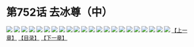 # 第752话 去冰尊（中）
![](https://mhpic.xiaomingtaiji.net/comic/D/斗破苍穹/第752话F1_262393/1.jpg-zymk.middle.webp)
![](https://mhpic.xiaomingtaiji.net/comic/D/斗破苍穹/第752话F1_262393/2.jpg-zymk.middle.webp)
![](https://mhpic.xiaomingtaiji.net/comic/D/斗破苍穹/第752话F1_262393/3.jpg-zymk.middle.webp)
![](https://mhpic.xiaomingtaiji.net/comic/D/斗破苍穹/第752话F1_262393/4.jpg-zymk.middle.webp)
![](https://mhpic.xiaomingtaiji.net/comic/D/斗破苍穹/第752话F1_262393/5.jpg-zymk.middle.webp)
![](https://mhpic.xiaomingtaiji.net/comic/D/斗破苍穹/第752话F1_262393/6.jpg-zymk.middle.webp)
![](https://mhpic.xiaomingtaiji.net/comic/D/斗破苍穹/第752话F1_262393/7.jpg-zymk.middle.webp)
![](https://mhpic.xiaomingtaiji.net/comic/D/斗破苍穹/第752话F1_262393/8.jpg-zymk.middle.webp)
![](https://mhpic.xiaomingtaiji.net/comic/D/斗破苍穹/第752话F1_262393/9.jpg-zymk.middle.webp)
![](https://mhpic.xiaomingtaiji.net/comic/D/斗破苍穹/第752话F1_262393/10.jpg-zymk.middle.webp)
![](https://mhpic.xiaomingtaiji.net/comic/D/斗破苍穹/第752话F1_262393/11.jpg-zymk.middle.webp)
![](https://mhpic.xiaomingtaiji.net/comic/D/斗破苍穹/第752话F1_262393/12.jpg-zymk.middle.webp)
![](https://mhpic.xiaomingtaiji.net/comic/D/斗破苍穹/第752话F1_262393/13.jpg-zymk.middle.webp)
![](https://mhpic.xiaomingtaiji.net/comic/D/斗破苍穹/第752话F1_262393/14.jpg-zymk.middle.webp)
![](https://mhpic.xiaomingtaiji.net/comic/D/斗破苍穹/第752话F1_262393/15.jpg-zymk.middle.webp)
![](https://mhpic.xiaomingtaiji.net/comic/D/斗破苍穹/第752话F1_262393/16.jpg-zymk.middle.webp)
![](https://mhpic.xiaomingtaiji.net/comic/D/斗破苍穹/第752话F1_262393/17.jpg-zymk.middle.webp)
![](https://mhpic.xiaomingtaiji.net/comic/D/斗破苍穹/第752话F1_262393/18.jpg-zymk.middle.webp)
![](https://mhpic.xiaomingtaiji.net/comic/D/斗破苍穹/第752话F1_262393/19.jpg-zymk.middle.webp)
![](https://mhpic.xiaomingtaiji.net/comic/D/斗破苍穹/第752话F1_262393/20.jpg-zymk.middle.webp)
![](https://mhpic.xiaomingtaiji.net/comic/D/斗破苍穹/第752话F1_262393/21.jpg-zymk.middle.webp)
![](https://mhpic.xiaomingtaiji.net/comic/D/斗破苍穹/第752话F1_262393/22.jpg-zymk.middle.webp)
[【上一章】](./755.md)
[【目录】](./READMD.md)
[【下一章】](./757.md)
